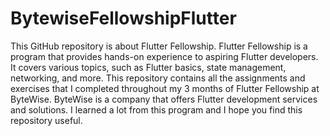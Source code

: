 # BytewiseFellowshipFlutter
This GitHub repository is about Flutter Fellowship. Flutter Fellowship is a program that provides hands-on experience to aspiring Flutter developers. It covers various topics, such as Flutter basics, state management, networking, and more. This repository contains all the assignments and exercises that I completed throughout my 3 months of Flutter Fellowship at ByteWise. ByteWise is a company that offers Flutter development services and solutions. I learned a lot from this program and I hope you find this repository useful.
